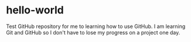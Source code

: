 # hello-world
Test GitHub repository for me to learning how to use GitHub.
I am learning Git and GitHub so I don't have to lose my progress on a project one day.
